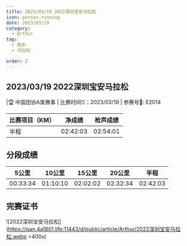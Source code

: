 ```yaml
---
title: 2023/03/19 2022深圳宝安马拉松
icon: person-running
date: 2023/03/19
category:
  - Arthur
tag:
  - 跑步
  - 马拉松

order: 2
---
```



## 2023/03/19 2022深圳宝安马拉松 

|:trophy: 中国田协A类赛事 | 比赛时间⏰：2023/03/19 | 参赛号🔢: E2014


|比赛项目（KM）|净成绩|枪声成绩|
|---|---|---|
|半程|02:42:03|02:54:01|

## 分段成绩

| 5公里 | 10公里 | 15公里 | 20公里 | 半程 |
|---|---|---|---|---|
| 00:33:34 | 01:10:10 | 02:02:02 | 02:32:34 | 02:42:03 |

## 完赛证书

![2022深圳宝安马拉松](https://pan.4a1801.life:11443/d/public/article/Arthur/2022深圳宝安马拉松.webp =400x)